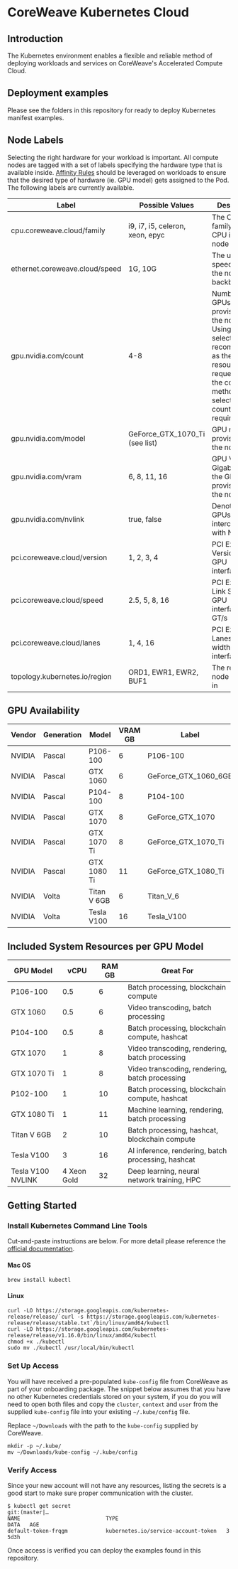 # CoreWeave Kubernetes Cloud
## Introduction
The Kubernetes environment enables a flexible and reliable method of deploying workloads and services on CoreWeave's Accelerated Compute Cloud.

## Deployment examples
Please see the folders in this repository for ready to deploy Kubernetes manifest examples.

## Node Labels
Selecting the right hardware for your workload is important. All compute nodes are tagged with a set of labels specifying the hardware type that is available inside. [Affinity Rules](https://kubernetes.io/docs/concepts/configuration/assign-pod-node/#affinity-and-anti-affinity) should be leveraged on workloads to ensure that the desired type of hardware (ie. GPU model) gets assigned to the Pod. The following labels are currently available.

| Label                                    | Possible Values                | Description                                                                                                                                                                       |
|------------------------------------------|--------------------------------|-----------------------------------------------------------------------------------------------------------------------------------------------------------------------------------|
| cpu.coreweave.cloud/family                | i9, i7, i5, celeron, xeon, epyc | The CPU family of the CPU in the node                                                                                                                                             |
| ethernet.coreweave.cloud/speed            | 1G, 10G                        | The uplink speed from the node to the backbone                                                                                                                                    |
| gpu.nvidia.com/count                     | 4-8                            | Number of GPUs provisioned in the node. Using this selector is not recommended as the GPU resource requests are the correct method of selecting GPU count requirement             |
| gpu.nvidia.com/model                     | GeForce_GTX_1070_Ti (see list) | GPU model provisioned in the node                                                                                                                                                 |
| gpu.nvidia.com/vram                      | 6, 8, 11, 16                   | GPU VRAM in Gigabytes on the GPUs provisioned in the node                                                                                                                         |
| gpu.nvidia.com/nvlink                    | true, false                    | Denotes if GPUs are interconnected with NVLink                                                                                                                                    |
| pci.coreweave.cloud/version               | 1, 2, 3, 4                     | PCI Express Version for GPU interfaces                                                                                                                                            |
| pci.coreweave.cloud/speed                 | 2.5, 5, 8, 16                  | PCI Express Link Speed for GPU interfaces in GT/s                                                                                                                                 |
| pci.coreweave.cloud/lanes                 | 1, 4, 16                       | PCI Express Lanes (Bus width) for GPU interfaces                                                                                                                                  |
| topology.kubernetes.io/region            | ORD1, EWR1, EWR2, BUF1         | The region the node is placed in  |

## GPU Availability

| Vendor | Generation | Model             | VRAM GB | Label               |
|--------|------------|-------------------|---------|---------------------|
| NVIDIA | Pascal     | P106-100          | 6       | P106-100            |
| NVIDIA | Pascal     | GTX 1060          | 6       | GeForce_GTX_1060_6GB|
| NVIDIA | Pascal     | P104-100          | 8       | P104-100            |
| NVIDIA | Pascal     | GTX 1070          | 8       | GeForce_GTX_1070    |
| NVIDIA | Pascal     | GTX 1070 Ti       | 8       | GeForce_GTX_1070_Ti |
| NVIDIA | Pascal     | GTX 1080 Ti       | 11      | GeForce_GTX_1080_Ti |
| NVIDIA | Volta      | Titan V 6GB       | 6       | Titan_V_6           |
| NVIDIA | Volta      | Tesla V100        | 16      | Tesla_V100          |

## Included System Resources per GPU Model

| GPU Model         | vCPU        | RAM GB | Great For                                               |
|-------------------|-------------|--------|---------------------------------------------------------|
| P106-100          | 0.5         | 6      | Batch processing, blockchain compute                    |
| GTX 1060          | 0.5         | 6      | Video transcoding, batch processing                     |
| P104-100          | 0.5         | 8      | Batch processing, blockchain compute, hashcat           |
| GTX 1070          | 1           | 8      | Video transcoding, rendering, batch processing          |
| GTX 1070 Ti       | 1           | 8      | Video transcoding, rendering, batch processing          |
| P102-100          | 1           | 10     | Batch processing, blockchain compute, hashcat           |
| GTX 1080 Ti       | 1           | 11     | Machine learning, rendering, batch processing           |
| Titan V 6GB       | 2           | 10     | Batch processing, hashcat, blockchain compute           |
| Tesla V100        | 3           | 16     | AI inference, rendering, batch processing, hashcat      |
| Tesla V100 NVLINK | 4 Xeon Gold | 32     | Deep learning, neural network training, HPC             |

## Getting Started
### Install Kubernetes Command Line Tools

Cut-and-paste instructions are below. For more detail please reference the [official documentation](https://kubernetes.io/docs/tasks/tools/install-kubectl/).

#### Mac OS 
```shell
brew install kubectl
```

#### Linux
```shell
curl -LO https://storage.googleapis.com/kubernetes-release/release/`curl -s https://storage.googleapis.com/kubernetes-release/release/stable.txt`/bin/linux/amd64/kubectl
curl -LO https://storage.googleapis.com/kubernetes-release/release/v1.16.0/bin/linux/amd64/kubectl
chmod +x ./kubectl
sudo mv ./kubectl /usr/local/bin/kubectl

```

### Set Up Access
You will have received a pre-populated `kube-config` file from CoreWeave as part of your onboarding package. The snippet below assumes that you have no other Kubernetes credentials stored on your system, if you do you will need to open both files and copy the `cluster`, `context` and `user` from the supplied `kube-config` file into your existing `~/.kube/config` file.

Replace `~/Downloads` with the path to the `kube-config` supplied by CoreWeave.
```shell
mkdir -p ~/.kube/
mv ~/Downloads/kube-config ~/.kube/config
```

### Verify Access
Since your new account will not have any resources, listing the secrets is a good start to make sure proper communication with the cluster.
```shell
$ kubectl get secret                                                                                                                                                                                                                            git:(master|…
NAME                           TYPE                                  DATA   AGE
default-token-frqgm            kubernetes.io/service-account-token   3      5d3h
```

Once access is verified you can deploy the examples found in this repository.
